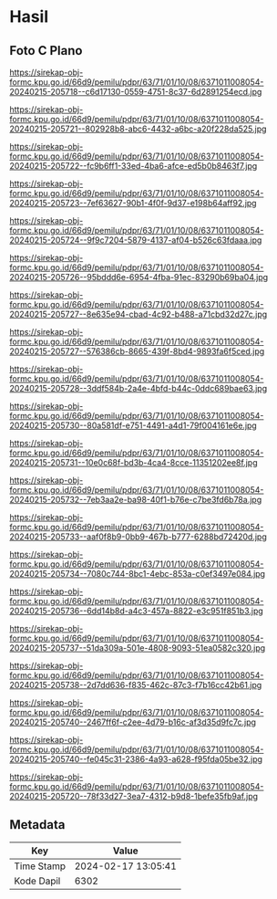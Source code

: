 # Hasil

## Foto C Plano

https://sirekap-obj-formc.kpu.go.id/66d9/pemilu/pdpr/63/71/01/10/08/6371011008054-20240215-205718--c6d17130-0559-4751-8c37-6d2891254ecd.jpg

https://sirekap-obj-formc.kpu.go.id/66d9/pemilu/pdpr/63/71/01/10/08/6371011008054-20240215-205721--802928b8-abc6-4432-a6bc-a20f228da525.jpg

https://sirekap-obj-formc.kpu.go.id/66d9/pemilu/pdpr/63/71/01/10/08/6371011008054-20240215-205722--fc9b6ff1-33ed-4ba6-afce-ed5b0b8463f7.jpg

https://sirekap-obj-formc.kpu.go.id/66d9/pemilu/pdpr/63/71/01/10/08/6371011008054-20240215-205723--7ef63627-90b1-4f0f-9d37-e198b64aff92.jpg

https://sirekap-obj-formc.kpu.go.id/66d9/pemilu/pdpr/63/71/01/10/08/6371011008054-20240215-205724--9f9c7204-5879-4137-af04-b526c63fdaaa.jpg

https://sirekap-obj-formc.kpu.go.id/66d9/pemilu/pdpr/63/71/01/10/08/6371011008054-20240215-205726--95bddd6e-6954-4fba-91ec-83290b69ba04.jpg

https://sirekap-obj-formc.kpu.go.id/66d9/pemilu/pdpr/63/71/01/10/08/6371011008054-20240215-205727--8e635e94-cbad-4c92-b488-a71cbd32d27c.jpg

https://sirekap-obj-formc.kpu.go.id/66d9/pemilu/pdpr/63/71/01/10/08/6371011008054-20240215-205727--576386cb-8665-439f-8bd4-9893fa6f5ced.jpg

https://sirekap-obj-formc.kpu.go.id/66d9/pemilu/pdpr/63/71/01/10/08/6371011008054-20240215-205728--3ddf584b-2a4e-4bfd-b44c-0ddc689bae63.jpg

https://sirekap-obj-formc.kpu.go.id/66d9/pemilu/pdpr/63/71/01/10/08/6371011008054-20240215-205730--80a581df-e751-4491-a4d1-79f004161e6e.jpg

https://sirekap-obj-formc.kpu.go.id/66d9/pemilu/pdpr/63/71/01/10/08/6371011008054-20240215-205731--10e0c68f-bd3b-4ca4-8cce-11351202ee8f.jpg

https://sirekap-obj-formc.kpu.go.id/66d9/pemilu/pdpr/63/71/01/10/08/6371011008054-20240215-205732--7eb3aa2e-ba98-40f1-b76e-c7be3fd6b78a.jpg

https://sirekap-obj-formc.kpu.go.id/66d9/pemilu/pdpr/63/71/01/10/08/6371011008054-20240215-205733--aaf0f8b9-0bb9-467b-b777-6288bd72420d.jpg

https://sirekap-obj-formc.kpu.go.id/66d9/pemilu/pdpr/63/71/01/10/08/6371011008054-20240215-205734--7080c744-8bc1-4ebc-853a-c0ef3497e084.jpg

https://sirekap-obj-formc.kpu.go.id/66d9/pemilu/pdpr/63/71/01/10/08/6371011008054-20240215-205736--6dd14b8d-a4c3-457a-8822-e3c951f851b3.jpg

https://sirekap-obj-formc.kpu.go.id/66d9/pemilu/pdpr/63/71/01/10/08/6371011008054-20240215-205737--51da309a-501e-4808-9093-51ea0582c320.jpg

https://sirekap-obj-formc.kpu.go.id/66d9/pemilu/pdpr/63/71/01/10/08/6371011008054-20240215-205738--2d7dd636-f835-462c-87c3-f7b16cc42b61.jpg

https://sirekap-obj-formc.kpu.go.id/66d9/pemilu/pdpr/63/71/01/10/08/6371011008054-20240215-205740--2467ff6f-c2ee-4d79-b16c-af3d35d9fc7c.jpg

https://sirekap-obj-formc.kpu.go.id/66d9/pemilu/pdpr/63/71/01/10/08/6371011008054-20240215-205740--fe045c31-2386-4a93-a628-f95fda05be32.jpg

https://sirekap-obj-formc.kpu.go.id/66d9/pemilu/pdpr/63/71/01/10/08/6371011008054-20240215-205720--78f33d27-3ea7-4312-b9d8-1befe35fb9af.jpg


## Metadata

| Key        | Value               |
| ---------- | ------------------- |
| Time Stamp | 2024-02-17 13:05:41 |
| Kode Dapil | 6302                |



